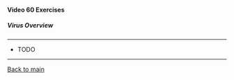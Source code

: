 #### Video 60 Exercises

##### Virus Overview

---

- TODO

---

[Back to main](https://github.com/rot0xd/CBTNuggets/blob/master/CEHv9/README.md)

